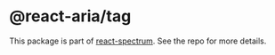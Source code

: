 # @react-aria/tag

This package is part of [react-spectrum](https://github.com/adobe-private/react-spectrum-v3). See the repo for more details.
